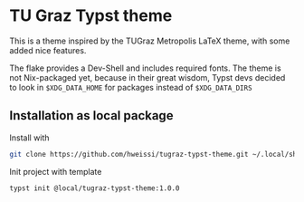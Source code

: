 # TU Graz Typst theme

This is a theme inspired by the TUGraz Metropolis LaTeX theme, with some added nice features.

The flake provides a Dev-Shell and includes required fonts.
The theme is not Nix-packaged yet, because in their great wisdom, Typst devs decided to look in `$XDG_DATA_HOME` for packages instead of `$XDG_DATA_DIRS`


## Installation as local package

Install with

```sh
git clone https://github.com/hweissi/tugraz-typst-theme.git ~/.local/share/typst/packages/local/tugraz-typst-theme/1.0.0
```

Init project with template

```sh
typst init @local/tugraz-typst-theme:1.0.0
```
